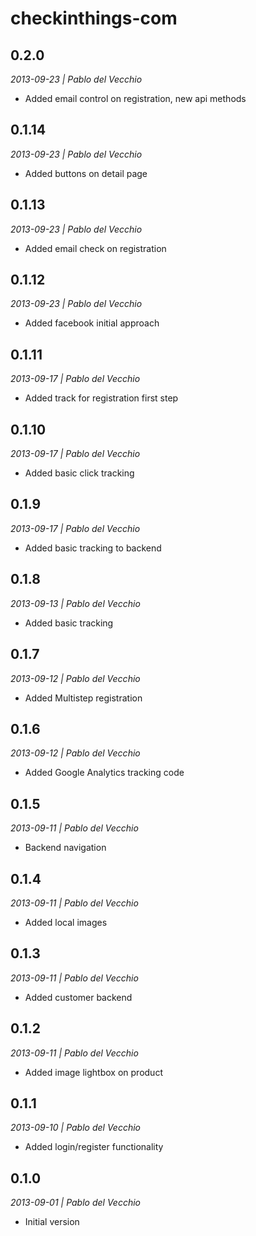 checkinthings-com
=================

## 0.2.0
*2013-09-23 | Pablo del Vecchio*

- Added email control on registration, new api methods


## 0.1.14
*2013-09-23 | Pablo del Vecchio*

- Added buttons on detail page


## 0.1.13
*2013-09-23 | Pablo del Vecchio*

- Added email check on registration


## 0.1.12
*2013-09-23 | Pablo del Vecchio*

- Added facebook initial approach


## 0.1.11
*2013-09-17 | Pablo del Vecchio*

- Added track for registration first step


## 0.1.10
*2013-09-17 | Pablo del Vecchio*

- Added basic click tracking


## 0.1.9
*2013-09-17 | Pablo del Vecchio*

- Added basic tracking to backend


## 0.1.8
*2013-09-13 | Pablo del Vecchio*

- Added basic tracking


## 0.1.7
*2013-09-12 | Pablo del Vecchio*

- Added Multistep registration


## 0.1.6
*2013-09-12 | Pablo del Vecchio*

- Added Google Analytics tracking code


## 0.1.5
*2013-09-11 | Pablo del Vecchio*

- Backend navigation


## 0.1.4
*2013-09-11 | Pablo del Vecchio*

- Added local images


## 0.1.3
*2013-09-11 | Pablo del Vecchio*

- Added customer backend


## 0.1.2
*2013-09-11 | Pablo del Vecchio*

- Added image lightbox on product


## 0.1.1
*2013-09-10 | Pablo del Vecchio*

- Added login/register functionality


## 0.1.0
*2013-09-01 | Pablo del Vecchio*

- Initial version
